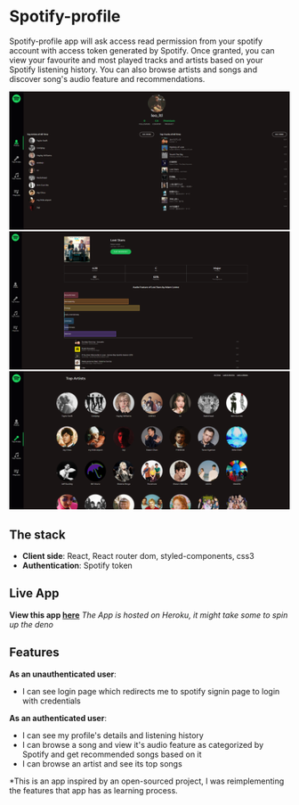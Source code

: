 # Spotify-profile
Spotify-profile app will ask access read permission from your spotify account with access token generated by Spotify. Once granted, you can view your favourite and most played tracks and artists based on your Spotify listening history. You can also browse artists and songs and discover song's audio feature and recommendations.


![Spotify-profile](public/screenshot-1.png )
![Spotify-profile](public/screenshot-2.png )
![Spotify-profile](public/screenshot-3.png )


## The stack
- **Client side**: React, React router dom, styled-components, css3
- **Authentication**: Spotify token

## Live App
**View this app [here](https://leoltl-spotify-profile.herokuapp.com)**
*The App is hosted on Heroku, it might take some to spin up the deno*


## Features
**As an unauthenticated user**:
- I can see login page which redirects me to spotify signin page to login with credentials

**As an authenticated user**:
- I can see my profile's details and listening history
- I can browse a song and view it's audio feature as categorized by Spotify and get recommended songs based on it
- I can browse an artist and see its top songs

*This is an app inspired by an open-sourced project, I was reimplementing the features that app has as learning process.
